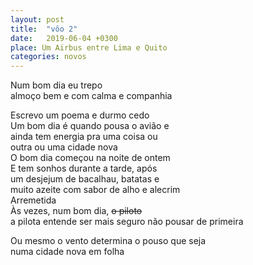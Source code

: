 ```yaml
---
layout: post
title:  "vôo 2"
date:   2019-06-04 +0300
place: Um Airbus entre Lima e Quito
categories: novos
---
```


Num bom dia eu trepo  
almoço bem e com calma e companhia  
<!--more-->
Escrevo um poema e durmo cedo  
Um bom dia é quando pousa o avião e  
ainda tem energia pra uma coisa ou  
outra ou uma cidade nova  
O bom dia começou na noite de ontem  
E tem sonhos durante a tarde, após  
um desjejum de bacalhau, batatas e  
muito azeite com sabor de alho e alecrim  
Arremetida  
Às vezes, num bom dia, ~~o piloto~~  
a pilota entende ser mais seguro não pousar de primeira  

Ou mesmo o vento determina o pouso que seja  
numa cidade nova em folha  
